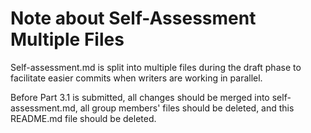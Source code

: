 # Note about Self-Assessment Multiple Files
Self-assessment.md is split into multiple files during the draft phase to
facilitate easier commits when writers are working in parallel.

Before Part 3.1 is submitted, all changes should be merged into self-assessment.md,
all group members' files should be deleted, and this README.md file should
be deleted.